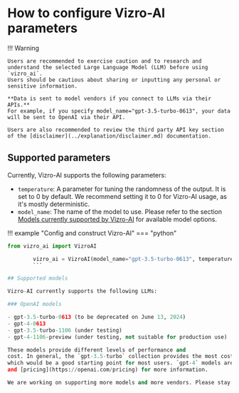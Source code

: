 # How to configure Vizro-AI parameters

!!! Warning

    Users are recommended to exercise caution and to research and understand the selected Large Language Model (LLM) before using `vizro_ai`.
    Users should be cautious about sharing or inputting any personal or sensitive information.

    **Data is sent to model vendors if you connect to LLMs via their APIs.**
    For example, if you specify model_name="gpt-3.5-turbo-0613", your data will be sent to OpenAI via their API.

    Users are also recommended to review the third party API key section of the [disclaimer](../explanation/disclaimer.md) documentation.

## Supported parameters

Currently, Vizro-AI supports the following parameters:

- `temperature`: A parameter for tuning the randomness of the output. It is set to 0 by
  default. We recommend setting it to 0 for Vizro-AI usage, as it's mostly
  deterministic.
- `model_name`: The name of the model to use. Please refer to the section
  [Models currently supported by Vizro-AI](#supported-models) for available
  model options.

!!! example "Config and construct Vizro-AI"
=== "python"
```py linenums="1"
from vizro_ai import VizroAI

        vizro_ai = VizroAI(model_name="gpt-3.5-turbo-0613", temperature=0)
        ```

## Supported models

Vizro-AI currently supports the following LLMs:

### OpenAI models

- gpt-3.5-turbo-0613 (to be deprecated on June 13, 2024)
- gpt-4-0613
- gpt-3.5-turbo-1106 (under testing)
- gpt-4-1106-preview (under testing, not suitable for production use)

These models provide different levels of performance and
cost. In general, the `gpt-3.5-turbo` collection provides the most cost-effective models,
which would be a good starting point for most users. `gpt-4` models are more powerful than `gpt-3` models, e.g. they allow for more tokens per request. You can refer to these models' [capabilities](https://platform.openai.com/docs/models/overview)
and [pricing](https://openai.com/pricing) for more information.

We are working on supporting more models and more vendors. Please stay tuned!
